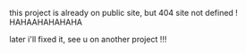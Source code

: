 this project is already on public site, but 404 site not defined ! HAHAAHAHAHAHA

later i'll fixed it, see u on another project !!!
